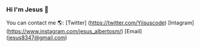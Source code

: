 ### Hi I'm Jesus 👋



You can contact me 🌎:
[Twitter] (https://twitter.com/Yiisuscode)
[Intagram] (https://www.instagram.com/jesus_albertosm/)
[Email] (jesus8347@gmail.com)
